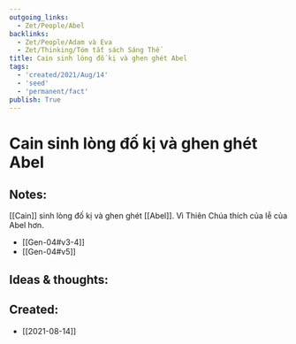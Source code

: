 ```yaml
---
outgoing_links:
  - Zet/People/Abel
backlinks:
  - Zet/People/Adam và Eva
  - Zet/Thinking/Tóm tắt sách Sáng Thế
title: Cain sinh lòng đố kị và ghen ghét Abel
tags:
  - 'created/2021/Aug/14'
  - 'seed'
  - 'permanent/fact'
publish: True
---
```

# Cain sinh lòng đố kị và ghen ghét Abel

## Notes:
[[Cain]] sinh lòng đố kị và ghen ghét [[Abel]]. Vì Thiên Chúa thích của lễ của Abel hơn.

- [[Gen-04#v3-4]]
- [[Gen-04#v5]]

## Ideas & thoughts:

## Created:
- [[2021-08-14]]
